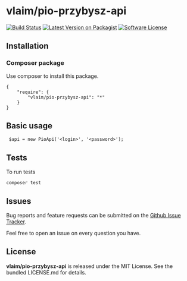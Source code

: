 # vlaim/pio-przybysz-api

[![Build Status][ico-ci]](link-ci)
[![Latest Version on Packagist][ico-version]][link-packagist]
[![Software License][ico-license]](LICENSE.md)


## Installation

### Composer package
Use composer to install this package.

```
{
    "require": {
        "vlaim/pio-przybysz-api": "*"
    }
}
```


## Basic usage 

```
 $api = new PioApi('<login>', '<password>');
```

## Tests

To run tests
```
composer test
```

## Issues

Bug reports and feature requests can be submitted on the [Github Issue Tracker](link-github). 

Feel free to open an issue on every question you have.


## License

**vlaim/pio-przybysz-api** is released under the MIT License. See the bundled LICENSE.md for details.

[link-github]: https://github.com/vlaim/pio-przybysz-api
[link-packagist]: https://packagist.org/packages/vlaim/pio-przybysz-api

[ico-version]: https://img.shields.io/packagist/v/vlaim/pio-przybysz-api.svg?style=flat-square
[ico-license]: https://img.shields.io/badge/license-MIT-brightgreen.svg?style=flat-square
[ico-ci]: https://travis-ci.com/vlaim/pio-przybysz-api.svg?token=yjpboQ1s7oorxyxVXyou&branch=master
[link-ci]: https://travis-ci.com/vlaim/pio-przybysz-api